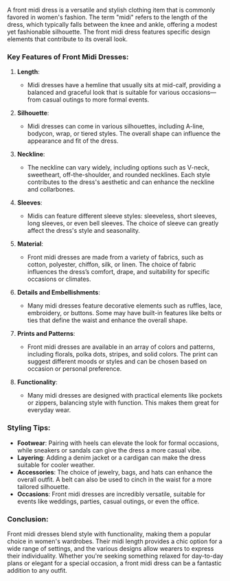A front midi dress is a versatile and stylish clothing item that is commonly favored in women's fashion. The term "midi" refers to the length of the dress, which typically falls between the knee and ankle, offering a modest yet fashionable silhouette. The front midi dress features specific design elements that contribute to its overall look.

### Key Features of Front Midi Dresses:

1. **Length**:
   - Midi dresses have a hemline that usually sits at mid-calf, providing a balanced and graceful look that is suitable for various occasions—from casual outings to more formal events.

2. **Silhouette**:
   - Midi dresses can come in various silhouettes, including A-line, bodycon, wrap, or tiered styles. The overall shape can influence the appearance and fit of the dress.

3. **Neckline**:
   - The neckline can vary widely, including options such as V-neck, sweetheart, off-the-shoulder, and rounded necklines. Each style contributes to the dress's aesthetic and can enhance the neckline and collarbones.

4. **Sleeves**:
   - Midis can feature different sleeve styles: sleeveless, short sleeves, long sleeves, or even bell sleeves. The choice of sleeve can greatly affect the dress's style and seasonality.

5. **Material**:
   - Front midi dresses are made from a variety of fabrics, such as cotton, polyester, chiffon, silk, or linen. The choice of fabric influences the dress’s comfort, drape, and suitability for specific occasions or climates.

6. **Details and Embellishments**:
   - Many midi dresses feature decorative elements such as ruffles, lace, embroidery, or buttons. Some may have built-in features like belts or ties that define the waist and enhance the overall shape.

7. **Prints and Patterns**:
   - Front midi dresses are available in an array of colors and patterns, including florals, polka dots, stripes, and solid colors. The print can suggest different moods or styles and can be chosen based on occasion or personal preference.

8. **Functionality**:
   - Many midi dresses are designed with practical elements like pockets or zippers, balancing style with function. This makes them great for everyday wear.

### Styling Tips:

- **Footwear**: Pairing with heels can elevate the look for formal occasions, while sneakers or sandals can give the dress a more casual vibe.
- **Layering**: Adding a denim jacket or a cardigan can make the dress suitable for cooler weather.
- **Accessories**: The choice of jewelry, bags, and hats can enhance the overall outfit. A belt can also be used to cinch in the waist for a more tailored silhouette.
- **Occasions**: Front midi dresses are incredibly versatile, suitable for events like weddings, parties, casual outings, or even the office.

### Conclusion:

Front midi dresses blend style with functionality, making them a popular choice in women's wardrobes. Their midi length provides a chic option for a wide range of settings, and the various designs allow wearers to express their individuality. Whether you're seeking something relaxed for day-to-day plans or elegant for a special occasion, a front midi dress can be a fantastic addition to any outfit.